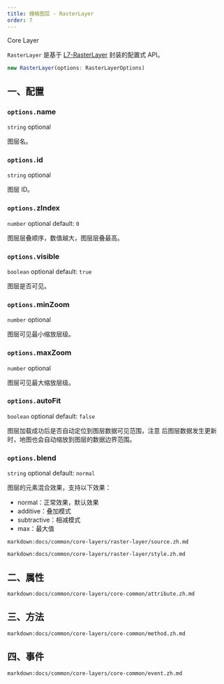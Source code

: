 ```yaml
---
title: 栅格图层 - RasterLayer
order: 7
---
```


<tag color="blue" text="Core Layer">Core Layer</tag>

`RasterLayer` 是基于 [L7-RasterLayer](https://l7.antv.vision/zh/docs/api/raster/raster_layer) 封装的配置式 API。

```ts
new RasterLayer(options: RasterLayerOptions)
```

## 一、配置

### `options.`name

`string` optional

图层名。

### `options.`id

`string` optional

图层 ID。

### `options.`zIndex

`number` optional default: `0`

图层层叠顺序，数值越大，图层层叠最高。

### `options.`visible

`boolean` optional default: `true`

图层是否可见。

### `options.`minZoom

`number` optional

图层可见最小缩放层级。

### `options.`maxZoom

`number` optional

图层可见最大缩放层级。

### `options.`autoFit

`boolean` optional default: `false`

图层加载成功后是否自动定位到图层数据可见范围，注意 <tag color="red" text="开启"></tag>后图层数据发生更新时，地图也会自动缩放到图层的数据边界范围。

### `options.`blend

`string` optional default: `normal`

图层的元素混合效果，支持以下效果：

- normal：正常效果，默认效果
- additive：叠加模式
- subtractive：相减模式
- max：最大值

`markdown:docs/common/core-layers/raster-layer/source.zh.md`

`markdown:docs/common/core-layers/raster-layer/style.zh.md`

## 二、属性

`markdown:docs/common/core-layers/core-common/attribute.zh.md`

## 三、方法

`markdown:docs/common/core-layers/core-common/method.zh.md`

## 四、事件

`markdown:docs/common/core-layers/core-common/event.zh.md`
